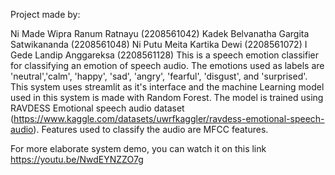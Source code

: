 Project made by:

Ni Made Wipra Ranum Ratnayu (2208561042)
Kadek Belvanatha Gargita Satwikananda (2208561048)
Ni Putu Meita Kartika Dewi (2208561072)
I Gede Landip Anggareksa (2208561128)
This is a speech emotion classifier for classifying an emotion of speech audio. The emotions used as labels are 'neutral','calm', 'happy', 'sad', 'angry', 'fearful', 'disgust', and 'surprised'.
This system uses streamlit as it's interface and the machine Learning model used in this system is made with Random Forest. The model is trained using RAVDESS Emotional speech audio dataset (https://www.kaggle.com/datasets/uwrfkaggler/ravdess-emotional-speech-audio). Features used to classify the audio are MFCC features.

For more elaborate system demo, you can watch it on this link https://youtu.be/NwdEYNZZO7g
